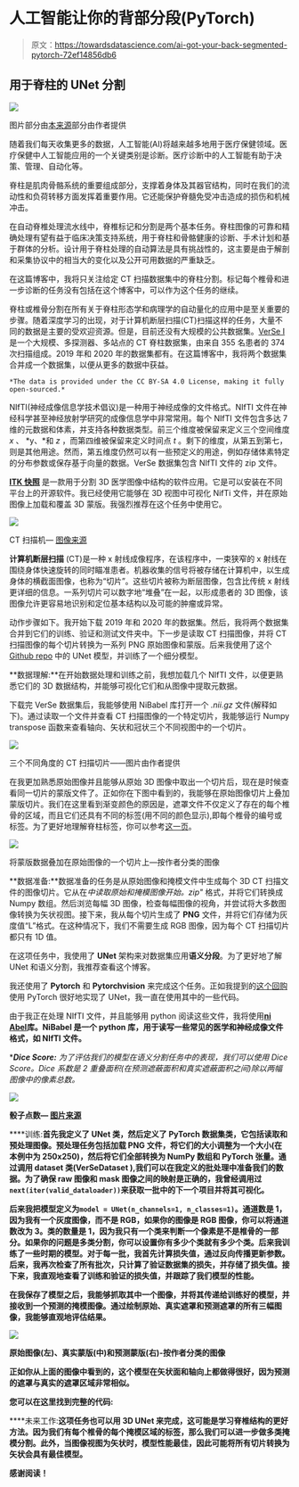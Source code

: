 # 人工智能让你的背部分段(PyTorch)

> 原文：<https://towardsdatascience.com/ai-got-your-back-segmented-pytorch-72ef14856db6>

## 用于脊柱的 UNet 分割

![](img/95b5d6d2347b87b5391576ccc59e66d8.png)

图片部分由[本来源](http://grand-challenge.org)部分由作者提供

随着我们每天收集更多的数据，人工智能(AI)将越来越多地用于医疗保健领域。医疗保健中人工智能应用的一个关键类别是诊断。医疗诊断中的人工智能有助于决策、管理、自动化等。

脊柱是肌肉骨骼系统的重要组成部分，支撑着身体及其器官结构，同时在我们的流动性和负荷转移方面发挥着重要作用。它还能保护脊髓免受冲击造成的损伤和机械冲击。

在自动脊椎处理流水线中，脊椎标记和分割是两个基本任务。脊柱图像的可靠和精确处理有望有益于临床决策支持系统，用于脊柱和骨骼健康的诊断、手术计划和基于群体的分析。设计用于脊柱处理的自动算法是具有挑战性的，这主要是由于解剖和采集协议中的相当大的变化以及公开可用数据的严重缺乏。

在这篇博客中，我将只关注给定 CT 扫描数据集中的脊柱分割。标记每个椎骨和进一步诊断的任务没有包括在这个博客中，可以作为这个任务的继续。

脊柱或椎骨分割在所有关于脊柱形态学和病理学的自动量化的应用中是至关重要的步骤。随着深度学习的出现，对于计算机断层扫描(CT)扫描这样的任务，大量不同的数据是主要的受欢迎资源。但是，目前还没有大规模的公共数据集。[VerSe I](https://github.com/anjany/verse)是一个大规模、多探测器、多站点的 CT 脊柱数据集，由来自 355 名患者的 374 次扫描组成。2019 年和 2020 年的数据集都有。在这篇博客中，我将两个数据集合并成一个数据集，以便从更多的数据中获益。

[](https://github.com/anjany/verse#download)  

`*The data is provided under the CC BY-SA 4.0 License, making it fully open-sourced.*`

NIfTI(神经成像信息学技术倡议)是一种用于神经成像的文件格式。NIfTI 文件在神经科学甚至神经放射学研究的成像信息学中非常常用。每个 NIfTI 文件包含多达 7 维的元数据和体素，并支持各种数据类型。前三个维度被保留来定义三个空间维度 *x* 、 *y、*和 *z* ，而第四维被保留来定义时间点 *t* 。剩下的维度，从第五到第七，则是其他用途。然而，第五维度仍然可以有一些预定义的用途，例如存储体素特定的分布参数或保存基于向量的数据。VerSe 数据集包含 NIfTI 文件的 zip 文件。

[**ITK 快照**](http://www.itksnap.org) 是一款用于分割 3D 医学图像中结构的软件应用。它是可以安装在不同平台上的开源软件。我已经使用它能够在 3D 视图中可视化 NifTi 文件，并在原始图像上加载和覆盖 3D 蒙版。我强烈推荐在这个任务中使用它。

![](img/084123ffb286ba587dd9ba43e0640d27.png)

CT 扫描机— [图像来源](https://www.mayoclinic.org/)

**计算机断层扫描** (CT)是一种 x 射线成像程序，在该程序中，一束狭窄的 x 射线在围绕身体快速旋转的同时瞄准患者。机器收集的信号将被存储在计算机中，以生成身体的横截面图像，也称为“切片”。这些切片被称为断层图像，包含比传统 x 射线更详细的信息。一系列切片可以数字地“堆叠”在一起，以形成患者的 3D 图像，该图像允许更容易地识别和定位基本结构以及可能的肿瘤或异常。

动作步骤如下。我开始下载 2019 年和 2020 年的数据集。然后，我将两个数据集合并到它们的训练、验证和测试文件夹中。下一步是读取 CT 扫描图像，并将 CT 扫描图像的每个切片转换为一系列 PNG 原始图像和蒙版。后来我使用了这个 [Github repo](https://github.com/milesial/Pytorch-UNet) 中的 UNet 模型，并训练了一个细分模型。

**数据理解:**在开始数据处理和训练之前，我想加载几个 NIfTI 文件，以便更熟悉它们的 3D 数据结构，并能够可视化它们和从图像中提取元数据。

下载完 VerSe 数据集后，我能够使用 NiBabel 库打开一个 *.nii.gz* 文件(解释如下)。通过读取一个文件并查看 CT 扫描图像的一个特定切片，我能够运行 Numpy transpose 函数来查看轴向、矢状和冠状三个不同视图中的一个切片。

![](img/51a8fb1769d752215558149dbed4d4e1.png)

三个不同角度的 CT 扫描切片——图片由作者提供

在我更加熟悉原始图像并且能够从原始 3D 图像中取出一个切片后，现在是时候查看同一切片的蒙版文件了。正如你在下图中看到的，我能够在原始图像切片上叠加蒙版切片。我们在这里看到渐变颜色的原因是，遮罩文件不仅定义了存在的每个椎骨的区域，而且它们还具有不同的标签(用不同的颜色显示),即每个椎骨的编号或标签。为了更好地理解脊柱标签，你可以参考[这一页](https://en.wikipedia.org/wiki/Vertebral_column#Vertebrae)。

![](img/fa4523e0d5e994a2b7465642ca40fa5e.png)

将蒙版数据叠加在原始图像的一个切片上—按作者分类的图像

**数据准备:**数据准备的任务是从原始图像和掩模文件中生成每个 3D CT 扫描文件的图像切片。它从在*中读取原始和掩模图像开始。zip"* 格式，并将它们转换成 Numpy 数组。然后浏览每幅 3D 图像，检查每幅图像的视角，并尝试将大多数图像转换为矢状视图。接下来，我从每个切片生成了 **PNG** 文件，并将它们存储为灰度值“L”格式。在这种情况下，我们不需要生成 RGB 图像，因为每个 CT 扫描切片都只有 1D 值。

在这项任务中，我使用了 **UNet** 架构来对数据集应用**语义分段**。为了更好地了解 UNet 和语义分割，我推荐查看这个博客。

我还使用了 **Pytorch** 和 **Pytorchvision** 来完成这个任务。正如我提到的[这个回购](https://github.com/milesial/Pytorch-UNet)使用 PyTorch 很好地实现了 UNet，我一直在使用其中的一些代码。

由于我正在处理 NIfTI 文件，并且能够用 python 阅读这些文件，我将使用[**ni Abel**](https://nipy.org/nibabel/)**库。NiBabel 是一个 python 库，用于读写一些常见的医学和神经成像文件格式，如 NIfTI 文件。**

****Dice Score:** 为了评估我们的模型在语义分割任务中的表现，我们可以使用 Dice Score。Dice 系数是 2 *重叠面积(在预测遮蔽面积和真实遮蔽面积之间)除以两幅图像中的像素总数。**

**![](img/906253077a96d7c097590859a03c410e.png)**

**骰子点数— [图片来源](https://www.kaggle.com/yerramvarun/understanding-dice-coefficient)**

****训练:**首先我定义了 UNet 类，然后定义了 PyTorch 数据集类，它包括读取和预处理图像。预处理任务包括加载 PNG 文件，将它们的大小调整为一个大小(在本例中为 250x250)，然后将它们全部转换为 NumPy 数组和 PyTorch 张量。通过调用 dataset 类(VerSeDataset ),我们可以在我定义的批处理中准备我们的数据。为了确保 raw 图像和 mask 图像之间的映射是正确的，我曾经调用过`next(iter(valid_dataloader))`来获取一批中的下一个项目并将其可视化。**

**后来我把模型定义为`model = UNet(n_channels=1, n_classes=1)`。通道数是 1，因为我有一个灰度图像，而不是 RGB，如果你的图像是 RGB 图像，你可以将通道数改为 3。类的数量是 1，因为我只有一个类来判断一个像素是不是椎骨的一部分。如果你的问题是多类分割，你可以设置你有多少个类就有多少个类。后来我训练了一些时期的模型。对于每一批，我首先计算损失值，通过反向传播更新参数。后来，我再次检查了所有批次，只计算了验证数据集的损失，并存储了损失值。接下来，我直观地查看了训练和验证的损失值，并跟踪了我们模型的性能。**

**在我保存了模型之后，我能够抓取其中一个图像，并将其传递给训练好的模型，并接收到一个预测的掩模图像。通过绘制原始、真实遮罩和预测遮罩的所有三幅图像，我能够直观地评估结果。**

**![](img/1d579cbeb25aac0a5ae6c69dae797f5e.png)**

**原始图像(左)、真实蒙版(中)和预测蒙版(右)-按作者分类的图像**

**正如你从上面的图像中看到的，这个模型在矢状面和轴向上都做得很好，因为预测的遮罩与真实的遮罩区域非常相似。**

**您可以在这里找到完整的代码:**

****未来工作:**这项任务也可以用 3D UNet 来完成，这可能是学习脊椎结构的更好方法。因为我们有每个椎骨的每个掩模区域的标签，那么我们可以进一步做多类掩模分割。此外，当图像视图为矢状时，模型性能最佳，因此可能将所有切片转换为矢状会具有最佳模型。**

**感谢阅读！**